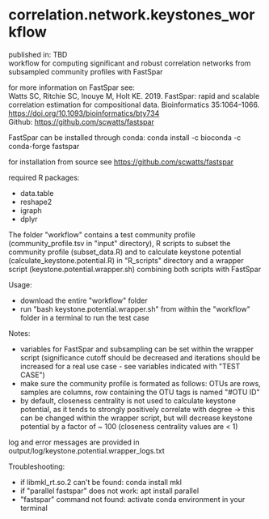 # correlation.network.keystones_workflow

published in: TBD  
workflow for computing significant and robust correlation networks from subsampled community profiles with FastSpar 
  
for more information on FastSpar see:  
Watts SC, Ritchie SC, Inouye M, Holt KE. 2019. FastSpar: rapid and scalable correlation estimation for compositional data. Bioinformatics 35:1064–1066.
https://doi.org/10.1093/bioinformatics/bty734  
Github: https://github.com/scwatts/fastspar  

FastSpar can be installed through conda: 
conda install -c bioconda -c conda-forge fastspar

for installation from source see https://github.com/scwatts/fastspar

required R packages:
  - data.table
  - reshape2
  - igraph
  - dplyr

The folder "workflow" contains a test community profile (community_profile.tsv in "input" directory), R scripts to subset the community profile (subset_data.R) and to calculate keystone potential (calculate_keystone.potential.R) in "R_scripts" directory and a wrapper script (keystone.potential.wrapper.sh) combining both scripts with FastSpar
  
Usage:
  - download the entire "workflow" folder
  - run "bash keystone.potential.wrapper.sh" from within the "workflow" folder in a terminal to run the test case

Notes:
  - variables for FastSpar and subsampling can be set within the wrapper script (significance cutoff should be decreased and iterations should be increased for a real use case - see variables indicated with "TEST CASE")
  - make sure the community profile is formated as follows: OTUs are rows, samples are columns, row containing the OTU tags is named "#OTU ID"
  - by default, closeness centrality is not used to calculate keystone potential, as it tends to strongly positively correlate with degree
    -> this can be changed within the wrapper script, but will decrease keystone potential by a factor of ~ 100 (closeness centrality values are < 1)
    
log and error messages are provided in output/log/keystone.potential.wrapper_logs.txt


Troubleshooting:
  - if libmkl_rt.so.2 can't be found: conda install mkl
  - if "parallel fastspar" does not work: apt install parallel
  - "fastspar" command not found: activate conda environment in your terminal  
